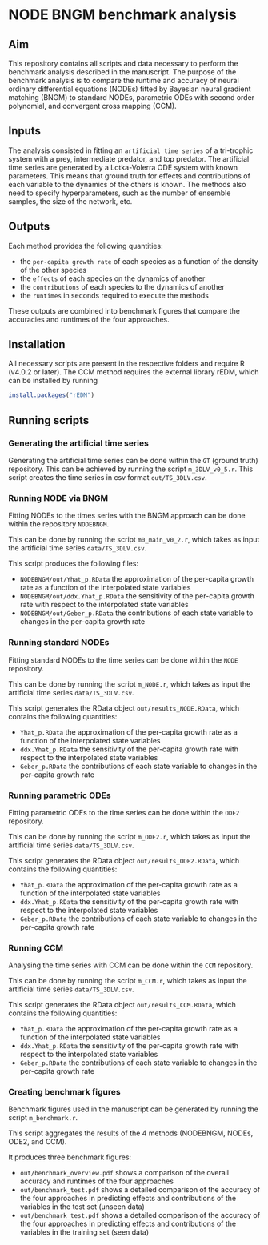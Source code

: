 # NODE BNGM benchmark analysis

## Aim

This repository contains all scripts and data necessary to perform the benchmark analysis described in the manuscript.
The purpose of the benchmark analysis is to compare the runtime and accuracy of neural ordinary differential equations (NODEs) fitted by Bayesian neural gradient matching (BNGM) to standard NODEs, parametric ODEs with second order polynomial, and convergent cross mapping (CCM).


## Inputs

The analysis consisted in fitting an `artificial time series` of a tri-trophic system with a prey, intermediate predator, and top predator.
The artificial time series are generated by a Lotka-Volerra ODE system with known parameters.
This means that ground truth for effects and contributions of each variable to the dynamics of the others is known.
The methods also need to specify hyperparameters, such as the number of ensemble samples, the size of the network, etc.


## Outputs

Each method provides the following quantities: 
* the `per-capita growth rate` of each species as a function of the density of the other species
* the `effects` of each species on the dynamics of another
* the `contributions` of each species to the dynamics of another
* the `runtimes` in seconds required to execute the methods

These outputs are combined into benchmark figures that compare the accuracies and runtimes of the four approaches.


## Installation

All necessary scripts are present in the respective folders and require R (v4.0.2 or later).
The CCM method requires the external library rEDM, which can be installed by running

``` R
install.packages("rEDM")
```


## Running scripts

### Generating the artificial time series

Generating the artificial time series can be done within the `GT` (ground truth) repository.
This can be achieved by running the script `m_3DLV_v0_5.r`.
This script creates the time series in csv format `out/TS_3DLV.csv`.

### Running NODE via BNGM

Fitting NODEs to the times series with the BNGM approach can be done within the repository `NODEBNGM`.

This can be done by running the script `m0_main_v0_2.r`, which takes as input the artificial time series `data/TS_3DLV.csv`.

This script produces the following files:
* `NODEBNGM/out/Yhat_p.RData` the approximation of the per-capita growth rate as a function of the interpolated state variables
* `NODEBNGM/out/ddx.Yhat_p.RData` the sensitivity of the per-capita growth rate with respect to the interpolated state variables
* `NODEBNGM/out/Geber_p.RData` the contributions of each state variable to changes in the per-capita growth rate

### Running standard NODEs

Fitting standard NODEs to the time series can be done within the `NODE` repository.

This can be done by running the script `m_NODE.r`, which takes as input the artificial time series `data/TS_3DLV.csv`. 

This script generates the RData object `out/results_NODE.RData`, which contains the following quantities:
* `Yhat_p.RData` the approximation of the per-capita growth rate as a function of the interpolated state variables
* `ddx.Yhat_p.RData` the sensitivity of the per-capita growth rate with respect to the interpolated state variables
* `Geber_p.RData` the contributions of each state variable to changes in the per-capita growth rate

### Running parametric ODEs

Fitting parametric ODEs to the time series can be done within the `ODE2` repository.

This can be done by running the script `m_ODE2.r`, which takes as input the artificial time series `data/TS_3DLV.csv`. 

This script generates the RData object `out/results_ODE2.RData`, which contains the following quantities:
* `Yhat_p.RData` the approximation of the per-capita growth rate as a function of the interpolated state variables
* `ddx.Yhat_p.RData` the sensitivity of the per-capita growth rate with respect to the interpolated state variables
* `Geber_p.RData` the contributions of each state variable to changes in the per-capita growth rate

### Running CCM

Analysing the time series with CCM can be done within the `CCM` repository.

This can be done by running the script `m_CCM.r`, which takes as input the artificial time series `data/TS_3DLV.csv`.

This script generates the RData object `out/results_CCM.RData`, which contains the following quantities:
* `Yhat_p.RData` the approximation of the per-capita growth rate as a function of the interpolated state variables
* `ddx.Yhat_p.RData` the sensitivity of the per-capita growth rate with respect to the interpolated state variables
* `Geber_p.RData` the contributions of each state variable to changes in the per-capita growth rate

### Creating benchmark figures 

Benchmark figures used in the manuscript can be generated by running the script `m_benchmark.r`.

This script aggregates the results of the 4 methods (NODEBNGM, NODEs, ODE2, and CCM).

It produces three benchmark figures:
* `out/benchmark_overview.pdf` shows a comparison of the overall accuracy and runtimes of the four approaches
* `out/benchmark_test.pdf` shows a detailed comparison of the accuracy of the four approaches in predicting effects and contributions of the variables in the test set (unseen data)
* `out/benchmark_test.pdf` shows a detailed comparison of the accuracy of the four approaches in predicting effects and contributions of the variables in the training set (seen data)
